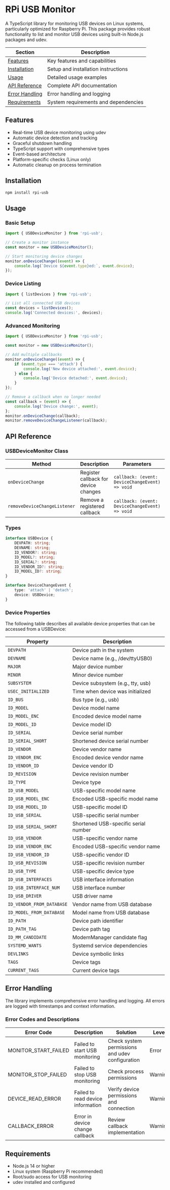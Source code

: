 # RPi USB Monitor

A TypeScript library for monitoring USB devices on Linux systems, particularly optimized for Raspberry Pi. This package provides robust functionality to list and monitor USB devices using built-in Node.js packages and udev.

| Section | Description |
|---------|-------------|
| [Features](#features) | Key features and capabilities |
| [Installation](#installation) | Setup and installation instructions |
| [Usage](#usage) | Detailed usage examples |
| [API Reference](#api-reference) | Complete API documentation |
| [Error Handling](#error-handling) | Error handling and logging |
| [Requirements](#requirements) | System requirements and dependencies |

## Features
- Real-time USB device monitoring using udev
- Automatic device detection and tracking
- Graceful shutdown handling
- TypeScript support with comprehensive types
- Event-based architecture
- Platform-specific checks (Linux only)
- Automatic cleanup on process termination

## Installation

```bash
npm install rpi-usb
```

## Usage

### Basic Setup

```typescript
import { USBDeviceMonitor } from 'rpi-usb';

// Create a monitor instance
const monitor = new USBDeviceMonitor();

// Start monitoring device changes
monitor.onDeviceChange((event) => {
    console.log(`Device ${event.type}ed:`, event.device);
});
```

### Device Listing

```typescript
import { listDevices } from 'rpi-usb';

// List all connected USB devices
const devices = listDevices();
console.log('Connected devices:', devices);
```

### Advanced Monitoring

```typescript
import { USBDeviceMonitor } from 'rpi-usb';

const monitor = new USBDeviceMonitor();

// Add multiple callbacks
monitor.onDeviceChange((event) => {
    if (event.type === 'attach') {
        console.log('New device attached:', event.device);
    } else {
        console.log('Device detached:', event.device);
    }
});

// Remove a callback when no longer needed
const callback = (event) => {
    console.log('Device change:', event);
};
monitor.onDeviceChange(callback);
monitor.removeDeviceChangeListener(callback);
```

## API Reference

### USBDeviceMonitor Class

| Method | Description | Parameters | Returns |
|--------|-------------|------------|---------|
| `onDeviceChange` | Register callback for device changes | `callback: (event: DeviceChangeEvent) => void` | `void` |
| `removeDeviceChangeListener` | Remove a registered callback | `callback: (event: DeviceChangeEvent) => void` | `void` |

### Types

```typescript
interface USBDevice {
    DEVPATH: string;
    DEVNAME: string;
    ID_VENDOR?: string;
    ID_MODEL?: string;
    ID_SERIAL?: string;
    ID_VENDOR_ID?: string;
    ID_MODEL_ID?: string;
}

interface DeviceChangeEvent {
    type: 'attach' | 'detach';
    device: USBDevice;
}
```

### Device Properties

The following table describes all available device properties that can be accessed from a USBDevice:

| Property | Description |
|----------|-------------|
| `DEVPATH` | Device path in the system |
| `DEVNAME` | Device name (e.g., /dev/ttyUSB0) |
| `MAJOR` | Major device number |
| `MINOR` | Minor device number |
| `SUBSYSTEM` | Device subsystem (e.g., tty, usb) |
| `USEC_INITIALIZED` | Time when device was initialized |
| `ID_BUS` | Bus type (e.g., usb) |
| `ID_MODEL` | Device model name |
| `ID_MODEL_ENC` | Encoded device model name |
| `ID_MODEL_ID` | Device model ID |
| `ID_SERIAL` | Device serial number |
| `ID_SERIAL_SHORT` | Shortened device serial number |
| `ID_VENDOR` | Device vendor name |
| `ID_VENDOR_ENC` | Encoded device vendor name |
| `ID_VENDOR_ID` | Device vendor ID |
| `ID_REVISION` | Device revision number |
| `ID_TYPE` | Device type |
| `ID_USB_MODEL` | USB-specific model name |
| `ID_USB_MODEL_ENC` | Encoded USB-specific model name |
| `ID_USB_MODEL_ID` | USB-specific model ID |
| `ID_USB_SERIAL` | USB-specific serial number |
| `ID_USB_SERIAL_SHORT` | Shortened USB-specific serial number |
| `ID_USB_VENDOR` | USB-specific vendor name |
| `ID_USB_VENDOR_ENC` | Encoded USB-specific vendor name |
| `ID_USB_VENDOR_ID` | USB-specific vendor ID |
| `ID_USB_REVISION` | USB-specific revision number |
| `ID_USB_TYPE` | USB-specific device type |
| `ID_USB_INTERFACES` | USB interface information |
| `ID_USB_INTERFACE_NUM` | USB interface number |
| `ID_USB_DRIVER` | USB driver name |
| `ID_VENDOR_FROM_DATABASE` | Vendor name from USB database |
| `ID_MODEL_FROM_DATABASE` | Model name from USB database |
| `ID_PATH` | Device path identifier |
| `ID_PATH_TAG` | Device path tag |
| `ID_MM_CANDIDATE` | ModemManager candidate flag |
| `SYSTEMD_WANTS` | Systemd service dependencies |
| `DEVLINKS` | Device symbolic links |
| `TAGS` | Device tags |
| `CURRENT_TAGS` | Current device tags |

## Error Handling

The library implements comprehensive error handling and logging. All errors are logged with timestamps and context information.

### Error Codes and Descriptions

| Error Code | Description | Solution | Level |
|------------|-------------|----------|-------|
| MONITOR_START_FAILED | Failed to start USB monitoring | Check system permissions and udev configuration | Error |
| MONITOR_STOP_FAILED | Failed to stop USB monitoring | Check process permissions | Warning |
| DEVICE_READ_ERROR | Failed to read device information | Verify device permissions and connection | Warning |
| CALLBACK_ERROR | Error in device change callback | Review callback implementation | Warning |

## Requirements

- Node.js 14 or higher
- Linux system (Raspberry Pi recommended)
- Root/sudo access for USB monitoring
- udev installed and configured
